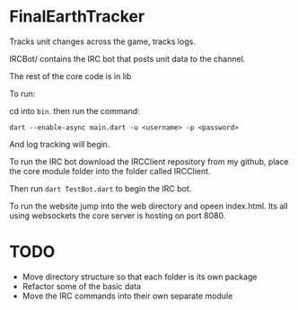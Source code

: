 # FinalEarthTracker

Tracks unit changes across the game, tracks logs.

IRCBot/ contains the IRC bot that posts unit data to the channel.

The rest of the core code is in lib

To run:

cd into `bin`. then run the command:

`dart --enable-async main.dart -u <username> -p <password>`

And log tracking will begin.

To run the IRC bot download the IRCClient repository from my github, place the core module folder into the folder called IRCClient.

Then run `dart TestBot.dart` to begin the IRC bot.

To run the website jump into the web directory and opeen index.html. Its all using websockets the core server is hosting on port 8080.


# TODO

- Move directory structure so that each folder is its own package
- Refactor some of the basic data
- Move the IRC commands into their own separate module
